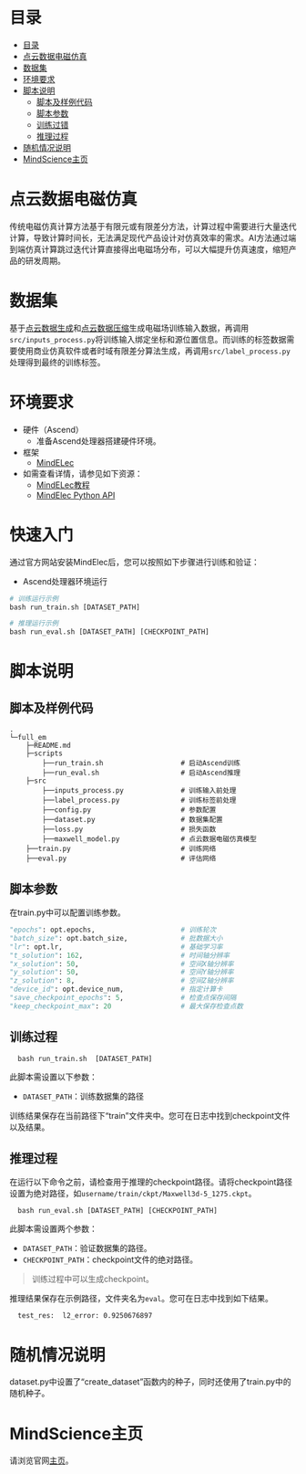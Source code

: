 # 目录

- [目录](#目录)
- [点云数据电磁仿真](#点云数据电磁仿真)
- [数据集](#数据集)
- [环境要求](#环境要求)
- [脚本说明](#脚本说明)
    - [脚本及样例代码](#脚本及样例代码)
    - [脚本参数](#脚本参数)
    - [训练过错](#训练过程)
    - [推理过程](#推理过程)
- [随机情况说明](#随机情况说明)
- [MindScience主页](#mindscience主页)

# 点云数据电磁仿真

传统电磁仿真计算方法基于有限元或有限差分方法，计算过程中需要进行大量迭代计算，导致计算时间长，无法满足现代产品设计对仿真效率的需求。AI方法通过端到端仿真计算跳过迭代计算直接得出电磁场分布，可以大幅提升仿真速度，缩短产品的研发周期。

# 数据集

基于[点云数据生成](https://gitee.com/mindspore/mindsciencetmp/tree/master/MindElec/examples/data_driven/pointcloud/generate_pointcloud)和[点云数据压缩](https://gitee.com/mindspore/mindsciencetmp/tree/master/MindElec/examples/data_driven/pointcloud/auto_encoder)生成电磁场训练输入数据，再调用`src/inputs_process.py`将训练输入绑定坐标和源位置信息。而训练的标签数据需要使用商业仿真软件或者时域有限差分算法生成，再调用`src/label_process.py`处理得到最终的训练标签。

# 环境要求

- 硬件（Ascend）
    - 准备Ascend处理器搭建硬件环境。
- 框架
    - [MindELec](https://www.mindspore.cn/install)
- 如需查看详情，请参见如下资源：
    - [MindELec教程](https://www.mindspore.cn/tutorials/zh-CN/master/index.html)
    - [MindElec Python API](https://www.mindspore.cn/docs/api/zh-CN/master/index.html)

# 快速入门

通过官方网站安装MindElec后，您可以按照如下步骤进行训练和验证：

- Ascend处理器环境运行

```python
# 训练运行示例
bash run_train.sh [DATASET_PATH]

# 推理运行示例
bash run_eval.sh [DATASET_PATH] [CHECKPOINT_PATH]
```

# 脚本说明

## 脚本及样例代码

```path
.
└─full_em
    ├─README.md
    ├─scripts
        ├──run_train.sh                   # 启动Ascend训练
        ├──run_eval.sh                    # 启动Ascend推理
    ├─src
        ├──inputs_process.py              # 训练输入前处理
        ├──label_process.py               # 训练标签前处理
        ├──config.py                      # 参数配置
        ├──dataset.py                     # 数据集配置
        ├──loss.py                        # 损失函数
        ├──maxwell_model.py               # 点云数据电磁仿真模型
    ├──train.py                           # 训练网络
    ├──eval.py                            # 评估网络
```

## 脚本参数

在train.py中可以配置训练参数。

```python
"epochs": opt.epochs,                     # 训练轮次
"batch_size": opt.batch_size,             # 批数据大小
"lr": opt.lr,                             # 基础学习率
"t_solution": 162,                        # 时间轴分辨率
"x_solution": 50,                         # 空间X轴分辨率
"y_solution": 50,                         # 空间Y轴分辨率
"z_solution": 8,                          # 空间Z轴分辨率
"device_id": opt.device_num,              # 指定计算卡
"save_checkpoint_epochs": 5,              # 检查点保存间隔
"keep_checkpoint_max": 20                 # 最大保存检查点数
```

## 训练过程

```shell
  bash run_train.sh  [DATASET_PATH]
```

此脚本需设置以下参数：

- `DATASET_PATH`：训练数据集的路径

训练结果保存在当前路径下“train”文件夹中。您可在日志中找到checkpoint文件以及结果。

## 推理过程

在运行以下命令之前，请检查用于推理的checkpoint路径。请将checkpoint路径设置为绝对路径，如`username/train/ckpt/Maxwell3d-5_1275.ckpt`。

```shell
  bash run_eval.sh [DATASET_PATH] [CHECKPOINT_PATH]
```

此脚本需设置两个参数：

- `DATASET_PATH`：验证数据集的路径。
- `CHECKPOINT_PATH`：checkpoint文件的绝对路径。

> 训练过程中可以生成checkpoint。

推理结果保存在示例路径，文件夹名为`eval`。您可在日志中找到如下结果。

```shell
  test_res:  l2_error: 0.9250676897
```

# 随机情况说明

dataset.py中设置了“create_dataset”函数内的种子，同时还使用了train.py中的随机种子。

# MindScience主页

请浏览官网[主页](https://gitee.com/mindspore/mindscience)。

